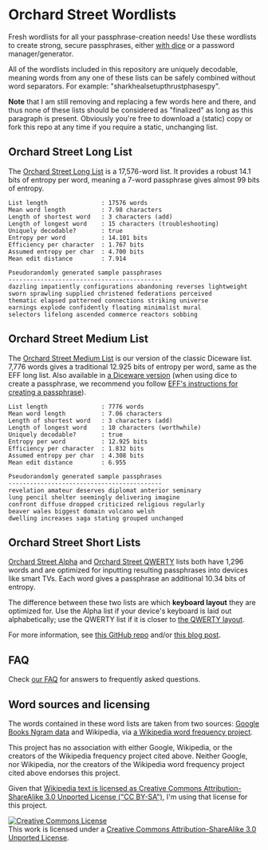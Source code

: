 # Orchard Street Wordlists

Fresh wordlists for all your passphrase-creation needs! Use these wordlists to create strong, secure passphrases, either [with dice](https://www.eff.org/dice) or a password manager/generator.

All of the wordlists included in this repository are uniquely decodable, meaning words from any one of these lists can be safely combined without word separators. For example: "sharkhealsetupthrustphasespy".

**Note** that I am still removing and replacing a few words here and there, and thus none of these lists should be considered as "finalized" as long as this paragraph is present. Obviously you're free to download a (static) copy or fork this repo at any time if you require a static, unchanging list.

## Orchard Street Long List

The [Orchard Street Long List](lists/orchard-street-long.txt) is a 17,576-word list. It provides a robust 14.1 bits of entropy per word, meaning a 7-word passphrase gives almost 99 bits of entropy.

```text
List length               : 17576 words
Mean word length          : 7.98 characters
Length of shortest word   : 3 characters (add)
Length of longest word    : 15 characters (troubleshooting)
Uniquely decodable?       : true
Entropy per word          : 14.101 bits
Efficiency per character  : 1.767 bits
Assumed entropy per char  : 4.700 bits
Mean edit distance        : 7.914

Pseudorandomly generated sample passphrases
-------------------------------------------
dazzling impatiently configurations abandoning reverses lightweight
sworn sprawling supplied christened federations perceived
thematic elapsed patterned connections striking universe
earnings explode confidently floating minimalist mural
selectors lifelong ascended commerce reactors sobbing
```

## Orchard Street Medium List

The [Orchard Street Medium List](lists/orchard-street-medium.txt) is our version of the classic Diceware list. 7,776 words gives a traditional 12.925 bits of entropy per word, same as the EFF long list. Also available in [a Diceware version](lists/orchard-street-medium-dice.txt) (when using dice to create a passphrase, we recommend you follow [EFF's instructions for creating a passphrase](https://www.eff.org/dice)).

```text
List length               : 7776 words
Mean word length          : 7.06 characters
Length of shortest word   : 3 characters (add)
Length of longest word    : 10 characters (worthwhile)
Uniquely decodable?       : true
Entropy per word          : 12.925 bits
Efficiency per character  : 1.832 bits
Assumed entropy per char  : 4.308 bits
Mean edit distance        : 6.955

Pseudorandomly generated sample passphrases
-------------------------------------------
revelation amateur deserves diplomat anterior seminary
lung pencil shelter seemingly delivering imagine
confront diffuse dropped criticized religious regularly
beaver wales biggest domain volcano welsh
dwelling increases saga stating grouped unchanged
```

## Orchard Street Short Lists

[Orchard Street Alpha](lists/orchard-street-alpha.txt) and [Orchard Street QWERTY](lists/orchard-street-qwerty.txt) lists both have 1,296 words and are optimized for inputting resulting passphrases into devices like smart TVs. Each word gives a passphrase an additional 10.34 bits of entropy.

The difference between these two lists are which **keyboard layout** they are optimized for. Use the Alpha list if your device's keyboard is laid out alphabetically; use the QWERTY list if it is closer to [the QWERTY layout](https://en.wikipedia.org/wiki/QWERTY).

For more information, see [this GitHub repo](https://github.com/sts10/remote-words) and/or [this blog post](https://sts10.github.io/2022/10/24/a-good-netflix-password.html).

## FAQ

Check [our FAQ](faq.markdown) for answers to frequently asked questions.

## Word sources and licensing

The words contained in these word lists are taken from two sources: [Google Books Ngram data](https://storage.googleapis.com/books/ngrams/books/datasetsv3.html) and Wikipedia, via [a Wikipedia word frequency project](https://github.com/IlyaSemenov/wikipedia-word-frequency/).

This project has no association with either Google, Wikipedia, or the creators of the Wikipedia frequency project cited above. Neither Google, nor Wikipedia, nor the creators of the Wikipedia word frequency project cited above endorses this project.

Given that [Wikipedia text is licensed as Creative Commons Attribution-ShareAlike 3.0 Unported License ("CC BY-SA")](https://foundation.wikimedia.org/wiki/Policy:Terms_of_Use#7._Licensing_of_Content), I'm using that license for this project.

<!-- ### Licensing -->
<a rel="license" href="http://creativecommons.org/licenses/by-sa/3.0/"><img alt="Creative Commons License" style="border-width:0" src="https://i.creativecommons.org/l/by-sa/3.0/88x31.png" /></a><br />This work is licensed under a <a rel="license" href="http://creativecommons.org/licenses/by-sa/3.0/">Creative Commons Attribution-ShareAlike 3.0 Unported License</a>.
